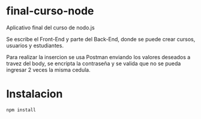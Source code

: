 # final-curso-node
Aplicativo final del curso de nodo.js

Se escribe el Front-End y parte del Back-End, donde se puede crear cursos, usuarios y estudiantes.

Para realizar la insercion se usa Postman enviando los valores deseados a travez del body, se encripta
la contraseña y se valida que no se pueda ingresar 2 veces la misma cedula. 

# Instalacion 

```
npm install
```
